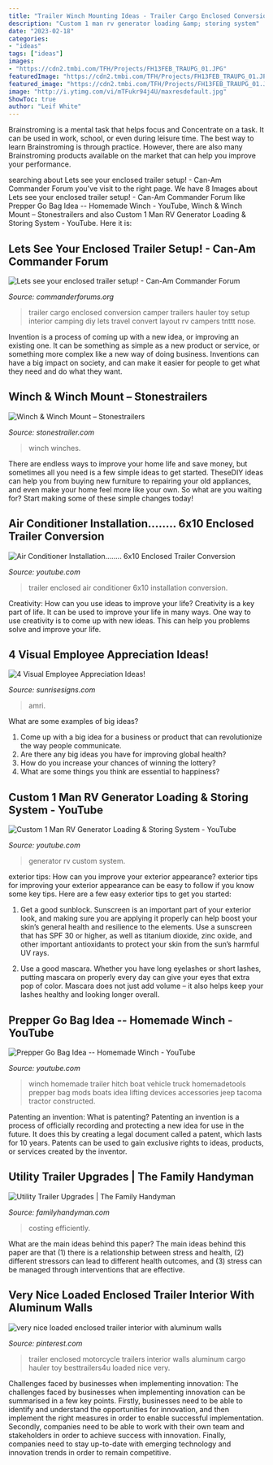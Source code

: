 ```yaml
---
title: "Trailer Winch Mounting Ideas - Trailer Cargo Enclosed Conversion Camper Trailers Hauler Toy Setup Interior Camping Diy Lets Travel Convert Layout Rv Campers Tnttt Nose"
description: "Custom 1 man rv generator loading &amp; storing system"
date: "2023-02-18"
categories:
- "ideas"
tags: ["ideas"]
images:
- "https://cdn2.tmbi.com/TFH/Projects/FH13FEB_TRAUPG_01.JPG"
featuredImage: "https://cdn2.tmbi.com/TFH/Projects/FH13FEB_TRAUPG_01.JPG"
featured_image: "https://cdn2.tmbi.com/TFH/Projects/FH13FEB_TRAUPG_01.JPG"
image: "http://i.ytimg.com/vi/mTFukr94j4U/maxresdefault.jpg"
ShowToc: true
author: "Leif White"
---
```



Brainstroming is a mental task that helps focus and Concentrate on a task. It can be used in work, school, or even during leisure time. The best way to learn Brainstroming is through practice. However, there are also many Brainstroming products available on the market that can help you improve your performance.

	

		
searching about Lets see your enclosed trailer setup! - Can-Am Commander Forum you've visit to the right page. We have 8 Images about Lets see your enclosed trailer setup! - Can-Am Commander Forum like Prepper Go Bag Idea -- Homemade Winch - YouTube, Winch &amp; Winch Mount – Stonestrailers and also Custom 1 Man RV Generator Loading &amp; Storing System - YouTube. Here it is:
		
    
## Lets See Your Enclosed Trailer Setup! - Can-Am Commander Forum

<img loading=lazy src="http://www.commanderforums.org/forums/attachments/tow-rigs-trailers-camping/38898d1482872214-lets-see-your-enclosed-trailer-setup-trailer-interior.jpg" onerror="this.onerror=null;this.src='https://tse3.mm.bing.net/th?id=OIP.Wsk1w863_70JGsa3kkdXjwHaFj&amp;pid=15.1';" alt="Lets see your enclosed trailer setup! - Can-Am Commander Forum">

_Source: commanderforums.org_

>trailer cargo enclosed conversion camper trailers hauler toy setup interior camping diy lets travel convert layout rv campers tnttt nose. 

	

Invention is a process of coming up with a new idea, or improving an existing one. It can be something as simple as a new product or service, or something more complex like a new way of doing business. Inventions can have a big impact on society, and can make it easier for people to get what they need and do what they want.

    
## Winch &amp; Winch Mount – Stonestrailers

<img loading=lazy src="https://stonestrailer.com/wp-content/uploads/2018/10/15.jpg" onerror="this.onerror=null;this.src='https://tse1.mm.bing.net/th?id=OIP.a6VNuuZC43rRLQz3XRXCEAHaEL&amp;pid=15.1';" alt="Winch &amp; Winch Mount – Stonestrailers">

_Source: stonestrailer.com_

>winch winches. 

	

There are endless ways to improve your home life and save money, but sometimes all you need is a few simple ideas to get started. TheseDIY ideas can help you from buying new furniture to repairing your old appliances, and even make your home feel more like your own. So what are you waiting for? Start making some of these simple changes today!

    
## Air Conditioner Installation........ 6x10 Enclosed Trailer Conversion

<img loading=lazy src="http://i.ytimg.com/vi/7PTsUWgZhhk/maxresdefault.jpg" onerror="this.onerror=null;this.src='https://tse3.mm.bing.net/th?id=OIP.fCU3Itw-ZK5TZSi-k12yUwHaEK&amp;pid=15.1';" alt="Air Conditioner Installation........ 6x10 Enclosed Trailer Conversion">

_Source: youtube.com_

>trailer enclosed air conditioner 6x10 installation conversion. 

	

Creativity: How can you use ideas to improve your life?
Creativity is a key part of life. It can be used to improve your life in many ways. One way to use creativity is to come up with new ideas. This can help you problems solve and improve your life.

    
## 4 Visual Employee Appreciation Ideas!

<img loading=lazy src="https://www.sunrisesigns.com/hs-fs/hubfs/acrylic_wall_of_fame.jpg?t=1521047082284&amp;width=480&amp;name=acrylic_wall_of_fame.jpg" onerror="this.onerror=null;this.src='https://tse1.mm.bing.net/th?id=OIP.hUbKr2G8vipMe52wQQlMTAAAAA&amp;pid=15.1';" alt="4 Visual Employee Appreciation Ideas!">

_Source: sunrisesigns.com_

>amri. 

	

What are some examples of big ideas?
1. Come up with a big idea for a business or product that can revolutionize the way people communicate.
2. Are there any big ideas you have for improving global health?
3. How do you increase your chances of winning the lottery?
4. What are some things you think are essential to happiness?

    
## Custom 1 Man RV Generator Loading &amp; Storing System - YouTube

<img loading=lazy src="https://i.ytimg.com/vi/rIvz4FdFq6w/maxresdefault.jpg" onerror="this.onerror=null;this.src='https://tse2.mm.bing.net/th?id=OIP.pPYto9SS14HmCo7Iwjiv7gHaEK&amp;pid=15.1';" alt="Custom 1 Man RV Generator Loading &amp; Storing System - YouTube">

_Source: youtube.com_

>generator rv custom system. 

	

exterior tips: How can you improve your exterior appearance?
exterior tips for improving your exterior appearance can be easy to follow if you know some key tips. Here are a few easy exterior tips to get you started:
1. Get a good sunblock. Sunscreen is an important part of your exterior look, and making sure you are applying it properly can help boost your skin’s general health and resilience to the elements. Use a sunscreen that has SPF 30 or higher, as well as titanium dioxide, zinc oxide, and other important antioxidants to protect your skin from the sun’s harmful UV rays.

2. Use a good mascara. Whether you have long eyelashes or short lashes, putting mascara on properly every day can give your eyes that extra pop of color. Mascara does not just add volume – it also helps keep your lashes healthy and looking longer overall.

    
## Prepper Go Bag Idea -- Homemade Winch - YouTube

<img loading=lazy src="http://i.ytimg.com/vi/mTFukr94j4U/maxresdefault.jpg" onerror="this.onerror=null;this.src='https://tse2.mm.bing.net/th?id=OIP.vfLtMSDtdZQj4TnStiQteQHaEK&amp;pid=15.1';" alt="Prepper Go Bag Idea -- Homemade Winch - YouTube">

_Source: youtube.com_

>winch homemade trailer hitch boat vehicle truck homemadetools prepper bag mods boats idea lifting devices accessories jeep tacoma tractor constructed. 

	

Patenting an invention: What is patenting?
Patenting an invention is a process of officially recording and protecting a new idea for use in the future. It does this by creating a legal document called a patent, which lasts for 10 years. Patents can be used to gain exclusive rights to ideas, products, or services created by the inventor.

    
## Utility Trailer Upgrades | The Family Handyman

<img loading=lazy src="https://cdn2.tmbi.com/TFH/Projects/FH13FEB_TRAUPG_01.JPG" onerror="this.onerror=null;this.src='https://tse4.mm.bing.net/th?id=OIP.3V3_gA5IZRz70I7iryIZ3wHaHa&amp;pid=15.1';" alt="Utility Trailer Upgrades | The Family Handyman">

_Source: familyhandyman.com_

>costing efficiently. 

	

What are the main ideas behind this paper?
The main ideas behind this paper are that (1) there is a relationship between stress and health, (2) different stressors can lead to different health outcomes, and (3) stress can be managed through interventions that are effective.

    
## Very Nice Loaded Enclosed Trailer Interior With Aluminum Walls

<img loading=lazy src="https://i.pinimg.com/originals/33/a7/78/33a778be9a454a25927b198d40062ea1.jpg" onerror="this.onerror=null;this.src='https://tse1.mm.bing.net/th?id=OIP.In7NuX-qZ9G8L7Uyx4Zc-AHaFj&amp;pid=15.1';" alt="very nice loaded enclosed trailer interior with aluminum walls">

_Source: pinterest.com_

>trailer enclosed motorcycle trailers interior walls aluminum cargo hauler toy besttrailers4u loaded nice very. 

	

Challenges faced by businesses when implementing innovation:
The challenges faced by businesses when implementing innovation can be summarised in a few key points. Firstly, businesses need to be able to identify and understand the opportunities for innovation, and then implement the right measures in order to enable successful implementation. Secondly, companies need to be able to work with their own team and stakeholders in order to achieve success with innovation. Finally, companies need to stay up-to-date with emerging technology and innovation trends in order to remain competitive.

